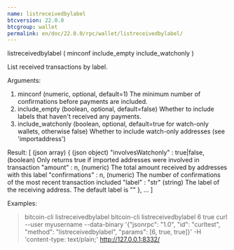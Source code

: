 ```yaml
---
name: listreceivedbylabel
btcversion: 22.0.0
btcgroup: wallet
permalink: en/doc/22.0.0/rpc/wallet/listreceivedbylabel/
---
```


listreceivedbylabel ( minconf include_empty include_watchonly )

List received transactions by label.

Arguments:
1. minconf              (numeric, optional, default=1) The minimum number of confirmations before payments are included.
2. include_empty        (boolean, optional, default=false) Whether to include labels that haven't received any payments.
3. include_watchonly    (boolean, optional, default=true for watch-only wallets, otherwise false) Whether to include watch-only addresses (see 'importaddress')

Result:
[                                        (json array)
  {                                      (json object)
    "involvesWatchonly" : true|false,    (boolean) Only returns true if imported addresses were involved in transaction
    "amount" : n,                        (numeric) The total amount received by addresses with this label
    "confirmations" : n,                 (numeric) The number of confirmations of the most recent transaction included
    "label" : "str"                      (string) The label of the receiving address. The default label is ""
  },
  ...
]

Examples:
> bitcoin-cli listreceivedbylabel 
> bitcoin-cli listreceivedbylabel 6 true
> curl --user myusername --data-binary '{"jsonrpc": "1.0", "id": "curltest", "method": "listreceivedbylabel", "params": [6, true, true]}' -H 'content-type: text/plain;' http://127.0.0.1:8332/


